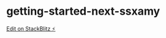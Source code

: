 # getting-started-next-ssxamy

[Edit on StackBlitz ⚡️](https://stackblitz.com/edit/getting-started-next-ssxamy)